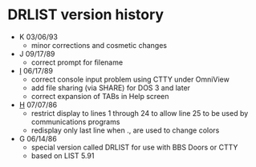 # DRLIST version history

- K 03/06/93
   - minor corrections and cosmetic changes
- J 09/17/89
   - correct prompt for filename
- [I](i) 06/17/89
   - correct console input problem using CTTY under OmniView
   - add file sharing (via SHARE) for DOS 3 and later
   - correct expansion of TABs in Help screen
- [H](h) 07/07/86
   - restrict display to lines 1 through 24 to allow line 25 to be used by communications programs
   - redisplay only last line when ., are used to change colors
- G 06/14/86
   - special version called DRLIST for use with BBS Doors or CTTY
   - based on LIST 5.91
